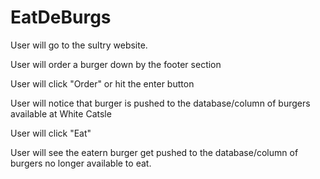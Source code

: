 # EatDeBurgs
User will go to the sultry website.

User will order a burger down by the footer section

User will click "Order" or hit the enter button

User will notice that burger is pushed to the database/column of burgers available at White Catsle

User will click "Eat"

User will see the eatern burger get pushed to the database/column of burgers no longer available to eat.